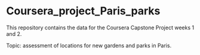 # Coursera_project_Paris_parks

This repository contains the data for the Coursera Capstone Project weeks 1 and 2.

Topic: assessment of locations for new gardens and parks in Paris.
